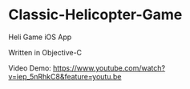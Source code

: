 # Classic-Helicopter-Game
Heli Game iOS App

Written in Objective-C

Video Demo:
https://www.youtube.com/watch?v=iep_5nRhkC8&feature=youtu.be

